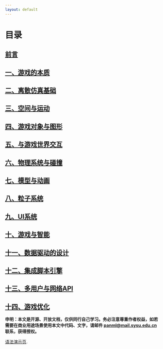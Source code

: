 ```yaml
---
layout: default
---
```


# [](#TOC)目录

  

## [前言](preface)
## [一、游戏的本质]()
## [二、离散仿真基础]()
## [三、空间与运动]()
## [四、游戏对象与图形]()
## [五、与游戏世界交互]()
## [六、物理系统与碰撞]()
## [七、模型与动画]()
## [八、粒子系统]()
## [九、UI系统]()
## [十、游戏与智能]()
## [十一、数据驱动的设计]()
## [十二、集成脚本引擎]()
## [十三、多用户与网络API]()
## [十四、游戏优化]()

  

**申明：本文是开源、开放文档，仅供同行自己学习。务必注意尊重作者权益，如若需要在商业用途场景使用本文中代码、文字，请邮件 panml@mail.sysu.edu.cn 联系，获得授权。**

[语法演示页](demo).